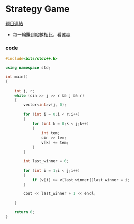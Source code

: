 # Strategy Game

[題目連結](https://vjudge.net/problem/Uva-12959)


* 每一輪賺到點數相比，看誰贏

### code

```cpp
#include<bits/stdc++.h>

using namespace std;

int main()
{

    int j, r;
    while (cin >> j >> r && j && r)
    {
        vector<int>v(j, 0);

        for (int i = 0;i < r;i++)
        {
            for (int k = 0;k < j;k++)
            {
                int tem;
                cin >> tem;
                v[k] += tem;
            }
        }

        int last_winner = 0;

        for (int i = 1;i < j;i++)
        {
            if (v[i] >= v[last_winner])last_winner = i;
        }

        cout << last_winner + 1 << endl;

    }

    return 0;
}
```
